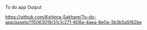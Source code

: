 To do app Output

https://github.com/Kshipra-Sakhare/To-do-app/assets/115063019/31c1c271-808a-4aea-8e0a-3b3b5a5f82be
